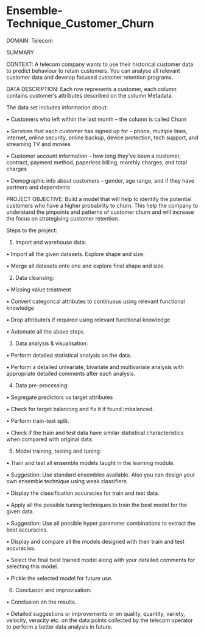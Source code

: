 # Ensemble-Technique_Customer_Churn

DOMAIN: Telecom

SUMMARY

CONTEXT: A telecom company wants to use their historical customer data to predict behaviour to retain customers. You can
analyse all relevant customer data and develop focused customer retention programs.


DATA DESCRIPTION: Each row represents a customer, each column contains customer’s attributes described on the column
Metadata. 

The data set includes information about:

• Customers who left within the last month – the column is called Churn

• Services that each customer has signed up for – phone, multiple lines, internet, online security, online backup, device
protection, tech support, and streaming TV and movies

• Customer account information – how long they’ve been a customer, contract, payment method, paperless billing, monthly
charges, and total charges

• Demographic info about customers – gender, age range, and if they have partners and dependents

PROJECT OBJECTIVE: Build a model that will help to identify the potential customers who have a higher probability to churn.
This help the company to understand the pinpoints and patterns of customer churn and will increase the focus on strategising
customer retention.


Steps to the project:
1. Import and warehouse data:


• Import all the given datasets. Explore shape and size.

• Merge all datasets onto one and explore final shape and size.

2. Data cleansing:


• Missing value treatment

• Convert categorical attributes to continuous using relevant functional knowledge

• Drop attribute/s if required using relevant functional knowledge

• Automate all the above steps

3. Data analysis & visualisation:


• Perform detailed statistical analysis on the data.

• Perform a detailed univariate, bivariate and multivariate analysis with appropriate detailed comments after each analysis.

4. Data pre-processing:


• Segregate predictors vs target attributes

• Check for target balancing and fix it if found imbalanced.

• Perform train-test split.

• Check if the train and test data have similar statistical characteristics when compared with original data.

5. Model training, testing and tuning:


• Train and test all ensemble models taught in the learning module.

• Suggestion: Use standard ensembles available. Also you can design your own ensemble technique using weak classifiers.

• Display the classification accuracies for train and test data.

• Apply all the possible tuning techniques to train the best model for the given data.

• Suggestion: Use all possible hyper parameter combinations to extract the best accuracies.

• Display and compare all the models designed with their train and test accuracies.

• Select the final best trained model along with your detailed comments for selecting this model.

• Pickle the selected model for future use.

6. Conclusion and improvisation:

• Conclusion on the results.

• Detailed suggestions or improvements or on quality, quantity, variety, velocity, veracity etc. on the data points collected by the
telecom operator to perform a better data analysis in future.
